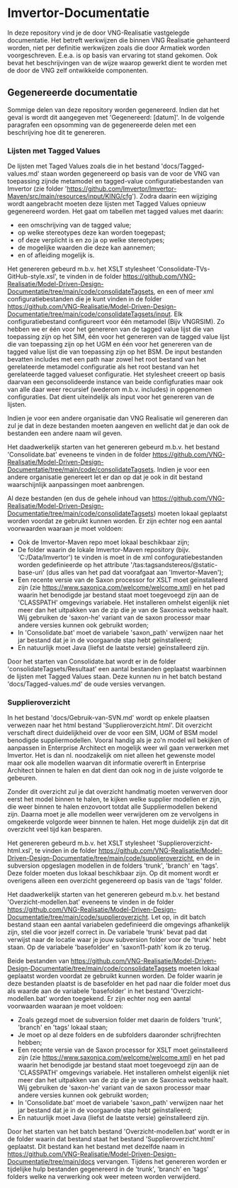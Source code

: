 # Imvertor-Documentatie
In deze repository vind je de door VNG-Realisatie vastgelegde documentatie. Het betreft werkwijzen die binnen VNG Realisatie gehanteerd worden, niet per definitie werkwijzen zoals die door Armatiek worden voorgeschreven. E.e.a. is op basis van ervaring tot stand gekomen. Ook bevat het beschrijvingen van de wijze waarop gewerkt dient te worden met de door de VNG zelf ontwikkelde componenten.

## Gegenereerde documentatie
Sommige delen van deze repository worden gegenereerd. Indien dat het geval is wordt dit aangegeven met 'Gegenereerd: [datum]'.
In de volgende paragrafen een opsomming van de gegenereerde delen met een beschrijving hoe dit te genereren.

### Lijsten met Tagged Values

De lijsten met Taged Values zoals die in het bestand 'docs/Tagged-values.md' staan worden gegenereerd op basis van de voor de VNG van toepassing zijnde metamodel en tagged-value configuratiebestanden van Imvertor (zie folder 'https://github.com/Imvertor/Imvertor-Maven/src/main/resources/input/KING/cfg'). Zodra daarin een wijziging wordt aangebracht moeten deze lijsten met Tagged Values opnieuw gegenereerd worden. Het gaat om tabellen met tagged values met daarin:
* een omschrijving van de tagged value;
* op welke stereotypes deze kan worden toegepast; 
* of deze verplicht is en zo ja op welke stereotypes;
* de mogelijke waarden die deze kan aannemen;
* en of afleiding mogelijk is.

Het genereren gebeurd m.b.v. het XSLT stylesheet 'Consolidate-TVs-GitHub-style.xsl', te vinden in de folder https://github.com/VNG-Realisatie/Model-Driven-Design-Documentatie/tree/main/code/consolidateTagsets, en een of meer xml configuratiebestanden die je kunt vinden in de folder https://github.com/VNG-Realisatie/Model-Driven-Design-Documentatie/tree/main/code/consolidateTagsets/input. Elk configuratiebestand configureert voor één metamodel (Bijv VNGRSIM). Zo hebben we er één voor het genereren van de tagged value lijst die van toepassing zijn op het SIM, één voor het genereren van de tagged value lijst die van toepassing zijn op het UGM en één voor het genereren van de tagged value lijst die van toepassing zijn op het BSM. De input bestanden bevatten includes met een path naar zowel het root bestand van het gerelateerde metamodel configuratie als het root bestand van het gerelateerde tagged valueset configuratie. Het stylesheet creeert op basis daarvan een geconsolideerde instance van beide configfuraties maar ook van alle daar weer recursief (wederom m.b.v. includes) in opgenomen configuraties. Dat dient uiteindelijk als input voor het genereren van de lijsten.

Indien je voor een andere organisatie dan VNG Realisatie wil genereren dan zul je dat in deze bestanden moeten aangeven en wellicht dat je dan ook de bestanden een andere naam wil geven.

Het daadwerkelijk starten van het genereren gebeurd m.b.v. het bestand 'Consolidate.bat' eveneens te vinden in de folder https://github.com/VNG-Realisatie/Model-Driven-Design-Documentatie/tree/main/code/consolidateTagsets. Indien je voor een andere organisatie genereert let er dan op dat je ook in dit bestand waarschijnlijk aanpassingen moet aanbrengen.

Al deze bestanden (en dus de gehele inhoud van https://github.com/VNG-Realisatie/Model-Driven-Design-Documentatie/tree/main/code/consolidateTagsets) moeten lokaal geplaatst worden voordat ze gebruikt kunnen worden. Er zijn echter nog een aantal voorwaarden waaraan je moet voldoen:
* Ook de Imvertor-Maven repo moet lokaal beschikbaar zijn;
* De folder waarin de lokale Imvertor-Maven repository (bijv. 'C:/Data/Imvertor') te vinden is moet in de xml confoguratiebestanden worden gedefinieerde op het attribute '/tas:tagsandstereos/@static-base-uri' (dus alles van het pad dat voorafgaat aan 'Imvertor-Maven');
* Een recente versie van de Saxon processor for XSLT moet geïnstalleerd zijn (zie https://www.saxonica.com/welcome/welcome.xml) en het pad waarin het benodigde jar bestand staat moet toegevoegd zijn aan de 'CLASSPATH' omgevings variabele. Het installeren omhelst eigenlijk niet meer dan het uitpakken van de zip die je van de Saxonica website haalt. Wij gebruiken de 'saxon-he' variant van de saxon processor maar andere versies kunnen ook gebruikt worden;
* In 'Consolidate.bat' moet de variabele 'saxon_path' verwijzen naar het jar bestand dat je in de voorgaande stap hebt geïnstalleerd;
* En natuurlijk moet Java (liefst de laatste versie) geïnstalleerd zijn.

Door het starten van Consolidate.bat wordt er in de folder 'consolidateTagsets/Resultaat' een aantal bestanden geplaatst waarbinnen de lijsten met Tagged Values staan. Deze kunnen nu in het batch bestand 'docs/Tagged-values.md' de oude versies vervangen.

### Supplieroverzicht
In het bestand 'docs/Gebruik-van-SVN.md' wordt op enkele plaatsen verwezen naar het html bestand 'Supplieroverzicht.html'. Dit overzicht verschaft direct duidelijkheid over de voor een SIM, UGM of BSM model benodigde suppliermodellen. Vooral handig als je zo'n model wil bekijken of aanpassen in Enterprise Architect en mogelijk weer wil gaan verwerken met Imvertor. Het is dan nl. noodzakelijk om niet alleen het gewenste model maar ook alle modellen waarvan dit informatie overerft in Enterprise Architect binnen te halen en dat dient dan ook nog in de juiste volgorde te gebeuren. 

Zonder dit overzicht zul je dat overzicht handmatig moeten verwerven door eerst het model binnen te halen, te kijken welke supplier modellen er zijn, die weer binnen te halen enzovoort totdat alle Suppliermodellen bekend zijn. Daarna moet je alle modellen weer verwijderen om ze vervolgens in omgekeerde volgorde weer binnnen te halen.
Het moge duidelijk zijn dat dit overzicht veel tijd kan besparen.

Het genereren gebeurd m.b.v. het XSLT stylesheet 'Supplieroverzicht-html.xsl', te vinden in de folder https://github.com/VNG-Realisatie/Model-Driven-Design-Documentatie/tree/main/code/supplieroverzicht, en de in subversion opgeslagen modellen in de folders 'trunk', 'branch' en 'tags'. Deze folder moeten dus lokaal beschikbaar zijn. Op dit moment wordt er overigens alleen een overzicht gegenereerd op basis van de 'tags' folder.

Het daadwerkelijk starten van het genereren gebeurd m.b.v. het bestand 'Overzicht-modellen.bat' eveneens te vinden in de folder https://github.com/VNG-Realisatie/Model-Driven-Design-Documentatie/tree/main/code/supplieroverzicht. Let op, in dit batch bestand staan een aantal variabelen gedefinieerd die omgevings afhankelijk zijn, stel die voor jezelf correct in. De variabele 'trunk' bevat pad dat verwijst naar de locatie waar je jouw subversion folder voor de 'trunk' hebt staan. Op de variabele 'basefolder' en 'saxon11-path' kom ik zo terug.

Beide bestanden van https://github.com/VNG-Realisatie/Model-Driven-Design-Documentatie/tree/main/code/consolidateTagsets moeten lokaal geplaatst worden voordat ze gebruikt kunnen worden. De folder waarin je deze bestanden plaatst is de basefolder en het pad naar die folder moet dus als waarde aan de variabele 'basefolder' in het bestand 'Overzicht-modellen.bat' worden toegekend. Er zijn echter nog een aantal voorwaarden waaraan je moet voldoen:
* Zoals gezegd moet de subversion folder met daarin de folders 'trunk', 'branch' en 'tags' lokaal staan;
* Je moet op al deze folders en de subfolders daaronder schrijfrechten hebben;
* Een recente versie van de Saxon processor for XSLT moet geïnstalleerd zijn (zie https://www.saxonica.com/welcome/welcome.xml) en het pad waarin het benodigde jar bestand staat moet toegevoegd zijn aan de 'CLASSPATH' omgevings variabele. Het installeren omhelst eigenlijk niet meer dan het uitpakken van de zip die je van de Saxonica website haalt. Wij gebruiken de 'saxon-he' variant van de saxon processor maar andere versies kunnen ook gebruikt worden;
* In 'Consolidate.bat' moet de variabele 'saxon_path' verwijzen naar het jar bestand dat je in de voorgaande stap hebt geïnstalleerd;
* En natuurlijk moet Java (liefst de laatste versie) geïnstalleerd zijn.

Door het starten van het batch bestand 'Overzicht-modellen.bat' wordt er in de folder waarin dat bestand staat het bestand 'Supplieroverzicht.html' geplaatst. Dit bestand kan het bestand met dezelfde naam in https://github.com/VNG-Realisatie/Model-Driven-Design-Documentatie/tree/main/docs vervangen.
Tijdens het genereren worden er tijdelijke hulp bestanden gegenereerd in de 'trunk', 'branch' en 'tags' folders welke na verwerking ook weer meteen worden verwijderd.
